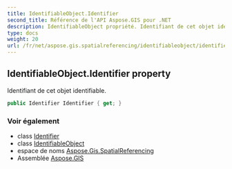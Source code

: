 ```yaml
---
title: IdentifiableObject.Identifier
second_title: Référence de l'API Aspose.GIS pour .NET
description: IdentifiableObject propriété. Identifiant de cet objet identifiable.
type: docs
weight: 20
url: /fr/net/aspose.gis.spatialreferencing/identifiableobject/identifier/
---
```

## IdentifiableObject.Identifier property

Identifiant de cet objet identifiable.

```csharp
public Identifier Identifier { get; }
```

### Voir également

* class [Identifier](../../identifier/)
* class [IdentifiableObject](../)
* espace de noms [Aspose.Gis.SpatialReferencing](../../identifiableobject/)
* Assemblée [Aspose.GIS](../../../)


